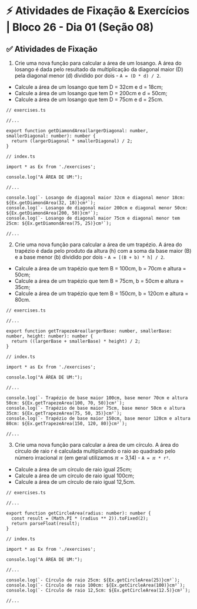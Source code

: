 # ⚡ Atividades de Fixação & Exercícios | Bloco 26 - Dia 01 (Seção 08)

## ✅ Atividades de Fixação
1. Crie uma nova função para calcular a área de um losango. A área do losango é dada pelo resultado da multiplicação da diagonal maior (D) pela diagonal menor (d) dividido por dois - `A = (D * d) / 2`.
- Calcule a área de um losango que tem D = 32cm e d = 18cm;
- Calcule a área de um losango que tem D = 200cm e d = 50cm;
- Calcule a área de um losango que tem D = 75cm e d = 25cm.
```
// exercises.ts

//...

export function getDiamondArea(largerDiagonal: number, smallerDiagonal: number): number {
  return (largerDiagonal * smallerDiagonal) / 2;
}
```
```
// index.ts

import * as Ex from './exercises';

console.log("A ÁREA DE UM:");

//...

console.log(`- Losango de diagonal maior 32cm e diagonal menor 18cm: ${Ex.getDiamondArea(32, 18)}cm²`);
console.log(`- Losango de diagonal maior 200cm e diagonal menor 50cm: ${Ex.getDiamondArea(200, 50)}cm²`);
console.log(`- Losango de diagonal maior 75cm e diagonal menor tem 25cm: ${Ex.getDiamondArea(75, 25)}cm²`);

//...
```

2. Crie uma nova função para calcular a área de um trapézio. A área do trapézio é dada pelo produto da altura (h) com a soma da base maior (B) e a base menor (b) dividido por dois - `A = [(B + b) * h] / 2`.
- Calcule a área de um trapézio que tem B = 100cm, b = 70cm e altura = 50cm;
- Calcule a área de um trapézio que tem B = 75cm, b = 50cm e altura = 35cm;
- Calcule a área de um trapézio que tem B = 150cm, b = 120cm e altura = 80cm.
```
// exercises.ts

//...

export function getTrapezeArea(largerBase: number, smallerBase: number, height: number): number {
  return ((largerBase + smallerBase) * height) / 2;
}
```
```
// index.ts

import * as Ex from './exercises';

console.log("A ÁREA DE UM:");

//...

console.log(`- Trapézio de base maior 100cm, base menor 70cm e altura 50cm: ${Ex.getTrapezeArea(100, 70, 50)}cm²`);
console.log(`- Trapézio de base maior 75cm, base menor 50cm e altura 35cm: ${Ex.getTrapezeArea(75, 50, 35)}cm²`);
console.log(`- Trapézio de base maior 150cm, base menor 120cm e altura 80cm: ${Ex.getTrapezeArea(150, 120, 80)}cm²`);

//...
```

3. Crie uma nova função para calcular a área de um círculo. A área do círculo de raio r é calculada multiplicando o raio ao quadrado pelo número irracional ℼ (em geral utilizamos ℼ = 3,14) - `A = ℼ * r²`.
- Calcule a área de um círculo de raio igual 25cm;
- Calcule a área de um círculo de raio igual 100cm;
- Calcule a área de um círculo de raio igual 12,5cm.
```
// exercises.ts

//...

export function getCircleArea(radius: number): number {
  const result = (Math.PI * (radius ** 2)).toFixed(2);
  return parseFloat(result);
}
```
```
// index.ts

import * as Ex from './exercises';

console.log("A ÁREA DE UM:");

//...

console.log(`- Círculo de raio 25cm: ${Ex.getCircleArea(25)}cm²`);
console.log(`- Círculo de raio 100cm: ${Ex.getCircleArea(100)}cm²`);
console.log(`- Círculo de raio 12,5cm: ${Ex.getCircleArea(12.5)}cm²`);

//...
```